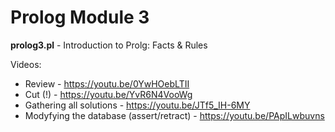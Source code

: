 # Prolog Module 3

**prolog3.pl** - Introduction to Prolg: Facts & Rules

Videos:
- Review - https://youtu.be/0YwHOebLTII  
- Cut (!) - https://youtu.be/YvR6N4VooWg  
- Gathering all solutions - https://youtu.be/JTf5_IH-6MY  
- Modyfying the database (assert/retract) - https://youtu.be/PApILwbuvns  